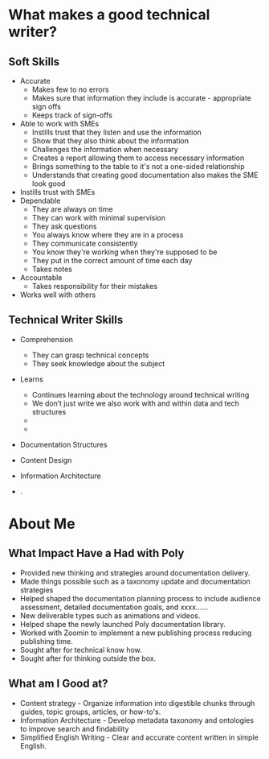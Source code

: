 # What makes a good technical writer?

## Soft Skills

- Accurate
    - Makes few to no errors
    - Makes sure that information they include is accurate - appropriate sign offs
    - Keeps track of sign-offs
- Able to work with SMEs
    - Instills trust that they listen and use the information
    - Show that they also think about the information
    - Challenges the information when necessary
    - Creates a report allowing them to access necessary information
    - Brings something to the table to it's not a one-sided relationship
    - Understands that creating good documentation also makes the SME look good
- Instills trust with SMEs
- Dependable
    - They are always on time
    - They can work with minimal supervision
    - They ask questions
    - You always know where they are in a process
    - They communicate consistently
    - You know they're working when they're supposed to be
    - They put in the correct amount of time each day
    - Takes notes
- Accountable
    - Takes responsibility for their mistakes
- Works well with others

## Technical Writer Skills

- Comprehension
    - They can grasp technical concepts
    - They seek knowledge about the subject
- Learns
    - Continues learning about the technology around technical writing
    - We don’t just write we also work with and within data and tech structures
    - 
    - 

- Documentation Structures
- Content Design
- Information Architecture
- .

# About Me

## What Impact Have a Had with Poly

- Provided new thinking and strategies around documentation delivery.
- Made things possible such as a taxonomy update and documentation strategies
- Helped shaped the documentation planning process to include audience assessment, detailed documentation goals, and xxxx......
- New deliverable types such as animations and videos.
- Helped shape the newly launched Poly documentation library.
- Worked with Zoomin to implement a new publishing process reducing publishing time.
- Sought after for technical know how.
- Sought after for thinking outside the box.

## What am I Good at?

- Content strategy - Organize information into digestible chunks through guides, topic groups, articles, or how-to's.
- Information Architecture - Develop metadata taxonomy and ontologies to improve search and findability
- Simplified English Writing - Clear and accurate content written in simple English.